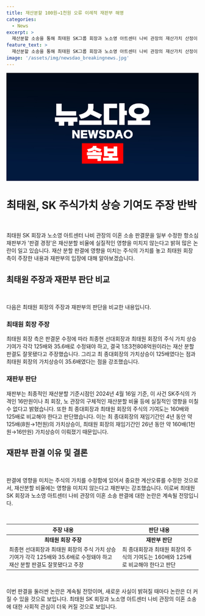 ```yaml
---
title: 재산분할 100원→1천원 오류 이례적 재판부 해명
categories:
  - News
excerpt: >
  재산분할 소송을 통해 최태원 SK그룹 회장과 노소영 아트센터 나비 관장의 재산가치 산정이 논란이 되고 있다. 항소심 재판부는 최태원 회장의 주식가치가 최종현 선대회장보다 160배로 봐야 한다고 판결했다. 노태우 전 대통령을 비롯한 노 관장 측의 기여도 강조하며 재산분할 판결을 유지했으며, 재산분할 비율에는 영향이 없는 계산 오류만을 수정한 것이라고 설명했다.
feature_text: >
  재산분할 소송을 통해 최태원 SK그룹 회장과 노소영 아트센터 나비 관장의 재산가치 산정이 논란이 되고 있다. 항소심 재판부는 최태원 회장의 주식가치가 최종현 선대회장보다 160배로 봐야 한다고 판결했다. 노태우 전 대통령을 비롯한 노 관장 측의 기여도 강조하며 재산분할 판결을 유지했으며, 재산분할 비율에는 영향이 없는 계산 오류만을 수정한 것이라고 설명했다.
image: '/assets/img/newsdao_breakingnews.jpg'
---
```


<p><img src="/assets/img/newsdao_breakingnews.jpg" alt="koreaapp 속보" /></p>

<h1>최태원, SK 주식가치 상승 기여도 주장 반박</h1>

<p data-ke-size="size16">&nbsp;</p>

<p>최태원 SK 회장과 노소영 아트센터 나비 관장의 이혼 소송 판결문을 일부 수정한 항소심 재판부가 '판결 경정'은 재산분할 비율에 실질적인 영향을 미치지 않는다고 밝혀 많은 논란이 일고 있습니다. 재산 분할 판결에 영향을 미치는 주식의 가치를 놓고 최태원 회장 측이 주장한 내용과 재판부의 입장에 대해 알아보겠습니다.</p>

<h2 data-ke-size="size26">최태원 주장과 재판부 판단 비교</h2>

<p data-ke-size="size16">&nbsp;</p>

<p>다음은 최태원 회장의 주장과 재판부의 판단을 비교한 내용입니다.</p>

<h3>최태원 회장 주장</h3>

<p data-ke-size="size16">최태원 회장 측은 판결문 수정에 따라 최종현 선대회장과 최태원 회장의 주식 가치 상승 기여가 각각 125배와 35.6배로 수정돼야 하고, 결국 1조3천808억원이라는 재산 분할 판결도 잘못됐다고 주장했습니다. 그리고 최 종대회장의 가치상승이 125배였다는 점과 최태원 회장의 가치상승이 35.6배였다는 점을 강조했습니다. </p>

<h3>재판부 판단</h3>

<p data-ke-size="size16">재판부는 최종적인 재산분할 기준시점인 2024년 4월 16일 기준, 이 사건 SK주식의 가격인 16만원이나 최 회장, 노 관장의 구체적인 재산분할 비율 등에 실질적인 영향을 미칠 수 없다고 밝혔습니다. 또한 최 종대회장과 최태원 회장의 주식의 기여도는 160배와 125배로 비교해야 한다고 판단했습니다. 이는 최 종대회장의 재임기간인 4년 동안 약 125배(8원→1천원)의 가치상승이, 최태원 회장의 재임기간인 26년 동안 약 160배(1천원→16만원) 가치상승이 이뤄졌기 때문입니다.</p>

<h2 data-ke-size="size26">재판부 판결 이유 및 결론</h2>

<p data-ke-size="size16">&nbsp;</p>

<p>판결에 영향을 미치는 주식의 가치를 수정함에 있어서 중요한 계산오류를 수정한 것으로서, 재산분할 비율에는 영향을 미치지 않는다고 재판부는 강조했습니다. 이로써 최태원 SK 회장과 노소영 아트센터 나비 관장의 이혼 소송 판결에 대한 논란은 계속될 전망입니다.</p>

<p data-ke-size="size16">&nbsp;</p>

<table>
    <thead>
        <tr>
            <th style="text-align: center;">주장 내용</th>
            <th style="text-align: center;">판단 내용</th>
        </tr>
    </thead>
    <tbody>
        <tr>
            <td style="text-align: center; height: 17px;"><b>최태원 회장 주장</b></td>
            <td style="text-align: center; height: 17px;"><b>재판부 판단</b></td>
        </tr>
        <tr>
            <td style="height: 17px;">최종현 선대회장과 최태원 회장의 주식 가치 상승 기여가 각각 125배와 35.6배로 수정돼야 하고 재산 분할 판결도 잘못됐다고 주장</td>
            <td style="height: 17px;">최 종대회장과 최태원 회장의 주식의 기여도는 160배와 125배로 비교해야 한다고 판단</td>
        </tr>
    </tbody>
</table>

<p data-ke-size="size16">&nbsp;</p>

<p>이번 판결을 둘러싼 논란은 계속될 전망이며, 새로운 사실이 밝혀질 때마다 논란은 더 커질 수 있을 것으로 보입니다. 최태원 SK 회장과 노소영 아트센터 나비 관장의 이혼 소송에 대한 사회적 관심이 더욱 커질 것으로 보입니다. </p>

<p data-ke-size="size16">&nbsp;</p>

